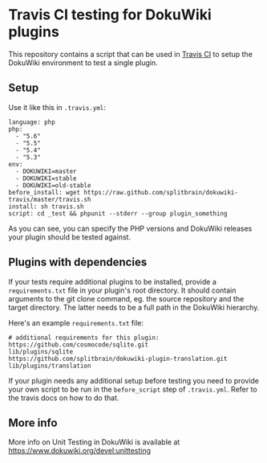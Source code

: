 Travis CI testing for DokuWiki plugins
======================================

This repository contains a script that can be used in
[Travis CI](https://travis-ci.org) to setup the DokuWiki environment to test a
single plugin.

Setup
-----

Use it like this in ``.travis.yml``:

```
language: php
php:
  - "5.6"
  - "5.5"
  - "5.4"
  - "5.3"
env:
  - DOKUWIKI=master
  - DOKUWIKI=stable
  - DOKUWIKI=old-stable
before_install: wget https://raw.github.com/splitbrain/dokuwiki-travis/master/travis.sh
install: sh travis.sh
script: cd _test && phpunit --stderr --group plugin_something
```

As you can see, you can specify the PHP versions and DokuWiki releases your plugin
should be tested against.

Plugins with dependencies
-------------------------

If your tests require additional plugins to be installed, provide a ``requirements.txt``
file in your plugin's root directory. It should contain arguments to the git clone command,
eg. the source repository and the target directory. The latter needs to be a full path
in the DokuWiki hierarchy.

Here's an example ``requirements.txt`` file:

```
# additional requirements for this plugin:
https://github.com/cosmocode/sqlite.git                         lib/plugins/sqlite
https://github.com/splitbrain/dokuwiki-plugin-translation.git   lib/plugins/translation
```

If your plugin needs any additional setup before testing you need to provide your own
script to be run in the ``before_script`` step of ``.travis.yml``. Refer to the travis
docs on how to do that.

More info
---------

More info on Unit Testing in DokuWiki is available at https://www.dokuwiki.org/devel:unittesting
